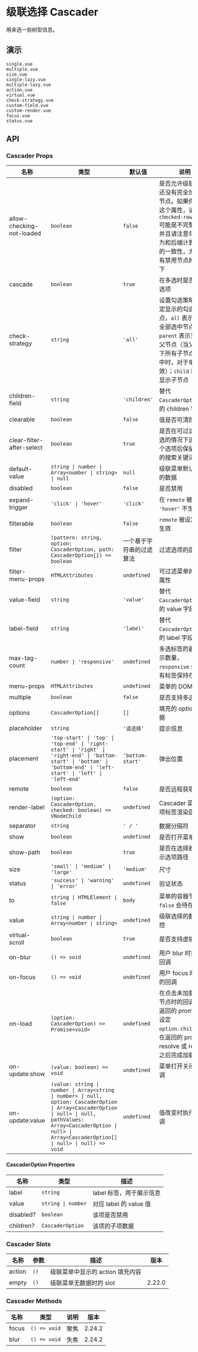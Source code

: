# 级联选择 Cascader

用来选一些树型信息。

## 演示

```demo
single.vue
multiple.vue
size.vue
single-lazy.vue
multiple-lazy.vue
action.vue
virtual.vue
check-strategy.vue
custom-field.vue
custom-render.vue
focus.vue
status.vue
```

## API

### Cascader Props

| 名称 | 类型 | 默认值 | 说明 | 版本 |
| --- | --- | --- | --- | --- |
| allow-checking-not-loaded | `boolean` | `false` | 是否允许级联勾选还没有完全加载的节点。如果你要用这个属性，请记住 `checked-row-keys` 可能是不完整的，并且请注意勾选行为和后端计算逻辑的一致性，尤其是有禁用节点的情况下 | 2.28.1 |
| cascade | `boolean` | `true` | 在多选时是否关联选项 |  |
| check-strategy | `string` | `'all'` | 设置勾选策略来指定显示的勾选节点，`all` 表示显示全部选中节点；`parent` 表示只显示父节点（当父节点下所有子节点都选中时，对于单选无效）；`child` 表示只显示子节点 |  |
| children-field | `string` | `'children'` | 替代 `CascaderOption` 中的 children 字段名 |  |
| clearable | `boolean` | `false` | 值是否可清除 |  |
| clear-filter-after-select | `boolean` | `true` | 是否在可过滤和多选的情况下选中一个选项后保留当前的搜索关键词 | 2.25.3 |
| default-value | `string \| number \| Array<number \| string> \| null` | `null` | 级联菜单默认选中的数据 |  |
| disabled | `boolean` | `false` | 是否禁用 |  |
| expand-trigger | `'click' \| 'hover'` | `'click'` | 在 `remote` 被设定时 `'hover'` 不生效 |  |
| filterable | `boolean` | `false` | `remote` 被设定时不生效 |  |
| filter | `(pattern: string, option: CascaderOption, path: CascaderOption[]) => boolean` | 一个基于字符串的过滤算法 | 过滤选项的函数 |  |
| filter-menu-props | `HTMLAttributes` | `undefined` | 可过滤菜单的 DOM 属性 | 2.27.0 |
| value-field | `string` | `'value'` | 替代 `CascaderOption` 中的 value 字段名 |  |
| label-field | `string` | `'label'` | 替代 `CascaderOption` 中的 label 字段名 |  |
| max-tag-count | `number \| 'responsive'` | `undefined` | 多选标签的最大显示数量，`responsive` 会将所有标签保持在一行 |  |
| menu-props | `HTMLAttributes` | `undefined` | 菜单的 DOM 属性 | 2.27.0 |
| multiple | `boolean` | `false` | 是否支持多选 |  |
| options | `CascaderOption[]` | `[]` | 填充的 options 数据 |  |
| placeholder | `string` | `'请选择'` | 提示信息 |  |
| placement | `'top-start' \| 'top' \| 'top-end' \| 'right-start' \| 'right' \| 'right-end' \| 'bottom-start' \| 'bottom' \| 'bottom-end' \| 'left-start' \| 'left' \| 'left-end'` | `'bottom-start'` | 弹出位置 | 2.25.0 |
| remote | `boolean` | `false` | 是否远程获取数据 |  |
| render-label | `(option: CascaderOption, checked: boolean) => VNodeChild` | `undefined` | Cascader 菜单选项标签渲染函数 | 2.24.0 |
| separator | `string` | `' / '` | 数据分隔符 |  |
| show | `boolean` | `undefined` | 是否打开菜单 |  |
| show-path | `boolean` | `true` | 是否在选择器中显示选项路径 |  |
| size | `'small' \| 'medium' \| 'large'` | `'medium'` | 尺寸 |  |
| status | `'success' \| 'warning' \| 'error'` | `undefined` | 验证状态 | 2.27.0 |
| to | `string \| HTMLElement \| false` | `body` | 菜单的容器节点，`false` 会待在原地 |  |
| value | `string \| number \| Array<number \| string>` | `undefined` | 级联选择的数据受控 |  |
| virtual-scroll | `boolean` | `true` | 是否支持虚拟滚动 |  |
| on-blur | `() => void` | `undefined` | 用户 blur 时执行的回调 |  |
| on-focus | `() => void` | `undefined` | 用户 focus 时执行的回调 |  |
| on-load | `(option: CascaderOption) => Promise<void>` | `undefined` | 在点击未加载完成节点时的回调，在返回的 promise 中设定 `option.children`，在返回的 promise resolve 或 reject 之后完成加载 |  |
| on-update:show | `(value: boolean) => void` | `undefined` | 菜单打开关闭的回调 |  |
| on-update:value | `(value: string \| number \| Array<string \| number> \| null, option: CascaderOption \| Array<CascaderOption \| null> \| null, pathValues: Array<CascaderOption \| null> \| Array<CascaderOption[] \| null> \| null) => void` | `undefined` | 值改变时执行的回调 |  |

#### CascaderOption Properties

| 名称      | 类型               | 描述                     |
| --------- | ------------------ | ------------------------ |
| label     | `string`           | label 标签，用于展示信息 |
| value     | `string \| number` | 对应 label 的 value 值   |
| disabled? | `boolean`          | 该项是否禁用             |
| children? | `CascaderOption`   | 该项的子项数据           |

### Cascader Slots

| 名称   | 参数 | 描述                             | 版本   |
| ------ | ---- | -------------------------------- | ------ |
| action | `()` | 级联菜单中显示的 action 填充内容 |        |
| empty  | `()` | 级联菜单无数据时的 slot          | 2.22.0 |

### Cascader Methods

| 名称  | 类型         | 说明 | 版本   |
| ----- | ------------ | ---- | ------ |
| focus | `() => void` | 聚焦 | 2.24.2 |
| blur  | `() => void` | 失焦 | 2.24.2 |
